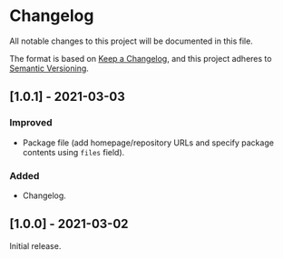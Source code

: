# Changelog

All notable changes to this project will be documented in this file.

The format is based on [Keep a Changelog](https://keepachangelog.com/en/1.0.0/), and this project adheres to [Semantic Versioning](https://semver.org/spec/v2.0.0.html).

## [1.0.1] - 2021-03-03

### Improved

  - Package file (add homepage/repository URLs and specify package contents using `files` field).

### Added

  - Changelog.

## [1.0.0] - 2021-03-02

Initial release.
